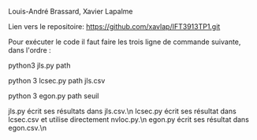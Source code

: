Louis-André Brassard, Xavier Lapalme

Lien vers le repositoire: https://github.com/xavlap/IFT3913TP1.git

Pour exécuter le code il faut faire les trois ligne de commande suivante, dans l'ordre :

python3 jls.py path

python 3 lcsec.py path jls.csv

python 3 egon.py path seuil

jls.py écrit ses résultats dans jls.csv.\n
lcsec.py écrit ses résultat dans lcsec.csv et utilise directement nvloc.py.\n
egon.py écrit ses résultat dans egon.csv.\n
